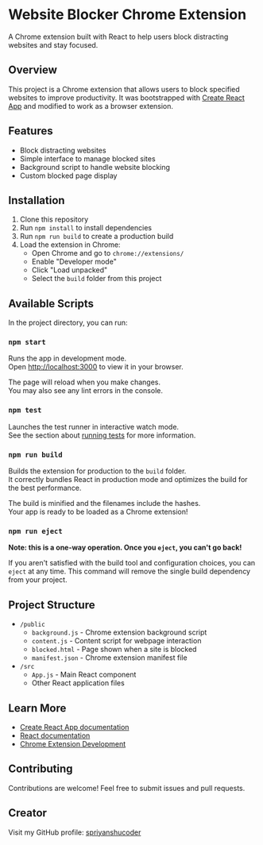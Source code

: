 # Website Blocker Chrome Extension

A Chrome extension built with React to help users block distracting websites and stay focused.

## Overview

This project is a Chrome extension that allows users to block specified websites to improve productivity. It was bootstrapped with [Create React App](https://github.com/facebook/create-react-app) and modified to work as a browser extension.

## Features

- Block distracting websites
- Simple interface to manage blocked sites
- Background script to handle website blocking
- Custom blocked page display

## Installation

1. Clone this repository
2. Run `npm install` to install dependencies
3. Run `npm run build` to create a production build
4. Load the extension in Chrome:
   - Open Chrome and go to `chrome://extensions/`
   - Enable "Developer mode"
   - Click "Load unpacked"
   - Select the `build` folder from this project

## Available Scripts

In the project directory, you can run:

### `npm start`

Runs the app in development mode.\
Open [http://localhost:3000](http://localhost:3000) to view it in your browser.

The page will reload when you make changes.\
You may also see any lint errors in the console.

### `npm test`

Launches the test runner in interactive watch mode.\
See the section about [running tests](https://facebook.github.io/create-react-app/docs/running-tests) for more information.

### `npm run build`

Builds the extension for production to the `build` folder.\
It correctly bundles React in production mode and optimizes the build for the best performance.

The build is minified and the filenames include the hashes.\
Your app is ready to be loaded as a Chrome extension!

### `npm run eject`

**Note: this is a one-way operation. Once you `eject`, you can't go back!**

If you aren't satisfied with the build tool and configuration choices, you can `eject` at any time. This command will remove the single build dependency from your project.

## Project Structure

- `/public`
  - `background.js` - Chrome extension background script
  - `content.js` - Content script for webpage interaction
  - `blocked.html` - Page shown when a site is blocked
  - `manifest.json` - Chrome extension manifest file
- `/src`
  - `App.js` - Main React component
  - Other React application files

## Learn More

- [Create React App documentation](https://facebook.github.io/create-react-app/docs/getting-started)
- [React documentation](https://reactjs.org/)
- [Chrome Extension Development](https://developer.chrome.com/docs/extensions/)

## Contributing

Contributions are welcome! Feel free to submit issues and pull requests.

## Creator

Visit my GitHub profile: [spriyanshucoder](https://github.com/spriyanshucoder)
